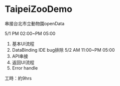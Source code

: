 # TaipeiZooDemo
串接台北市立動物園openData

5/1 PM 02:00~PM 05:00
 1. 基本UI流程
 2. DataBinding IDE bug排除
5/2 AM 11:00~PM 05:00
 1. API串接
 2. 返回UI流程
 3. Error handle

工時：約9hrs
